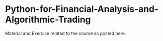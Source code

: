 # Python-for-Financial-Analysis-and-Algorithmic-Trading
Material and Exercise related to the course as posted here.
